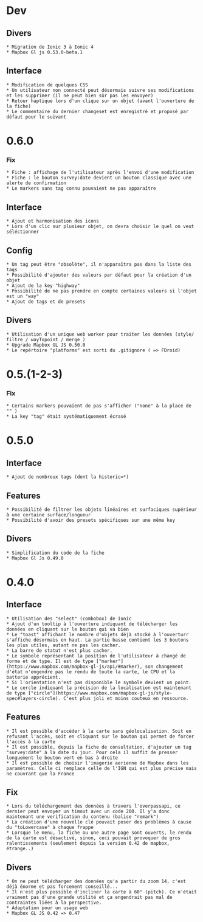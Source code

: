 # Dev
## Divers
    * Migration de Ionic 3 à Ionic 4
    * Mapbox Gl js 0.53.0-beta.1
    

## Interface
    * Modification de quelques CSS
    * Un utilisateur non connecté peut désormais suivre ses modifications et les supprimer (il ne peut bien sûr pas les envoyer)
    * Retour haptique lors d'un clique sur un objet (avant l'ouverture de la fiche)
    * Le commentaire du dernier changeset est enregistré et proposé par défaut pour le suivant


# 0.6.0
### Fix
    * Fiche : affichage de l'utilisateur après l'envoi d'une modification
    * Fiche : le bouton survey:date devient un bouton classique avec une alerte de confirmation
    * Le markers sans tag connu pouvaient ne pas apparaître

## Interface
    * Ajout et harmonisation des icons
    * Lors d'un clic sur plusieur objet, on devra choisir le quel on veut séléctionner

## Config
    * Un tag peut être "obsolète", il n'apparaîtra pas dans la liste des tags
    * Possibilité d'ajouter des valeurs par défaut pour la création d'un objet
    * Ajout de la key "highway"
    * Possibilité de ne pas prendre en compte certaines valeurs si l'objet est un "way"
    * Ajout de tags et de presets

## Divers
    * Utilisation d'un unique web worker pour traiter les données (style/ filtre / wayTopoint / merge )
    * Upgrade Mapbox GL JS 0.50.0
    * Le repértoire "platforms" est sorti du .gitignore ( => FDroid)


# 0.5.(1-2-3)
### Fix
    * Certains markers pouvaient de pas s'afficher ("none" à la place de "" )
    * La key "tag" était systématiquement écrasé

# 0.5.0
## Interface
    * Ajout de nombreux tags (dont la historic=*)

## Features
    * Possibilité de filtrer les objets linéaires et surfaciques supérieur à une certaine surface/longueur
    * Possibilité d'avoir des presets spécifiques sur une même key

## Divers
    * Simplification du code de la fiche
    * Mapbox Gl Js 0.49.0

# 0.4.0

## Interface
    * Utilisation des "select" (combobox) de Ionic
    * Ajout d'un tooltip à l'ouverture indiquant de télécharger les données en cliquant sur le bouton qui va bien
    * Le "toast" affichant le nombre d'objets déjà stocké à l'ouverturr s'affiche désormais en haut. La partie basse contient les 3 boutons les plus utiles, autant ne pas les cacher.
    * La barre de statut n'est plus cacher.
    * Le symbole représentant la position de l'utilisateur à changé de forme et de type. Il est de type ["marker"](https://www.mapbox.com/mapbox-gl-js/api/#marker), son changement d'état n'engendre pas le rendu de toute la carte, le CPU et la batterie apprécient.
    * Si l'orientation n'est pas disponible le symbole devient un point.
    * Le cercle indiquant la précision de la localisation est maintenant de type ["circle"](https://www.mapbox.com/mapbox-gl-js/style-spec#layers-circle). C'est plus joli et moins couteux en ressource.

## Features
    * Il est possible d'accéder à la carte sans géolocalisation. Soit en refusant l'accès, soit en cliquant sur le bouton qui permet de forcer l'accès à la carte
    * Il est possible, depuis la fiche de consultation, d'ajouter un tag "survey:date" à la date du jour. Pour cela il suffit de presser longuement le bouton vert en bas à droite
    * Il est possible de choisir l'imagerie aerienne de Mapbox dans les paramètres. Celle ci remplace celle de l'IGN qui est plus précise mais ne couvrant que la France

## Fix
    * Lors du téléchargement des données à travers l'overpassapi, ce dernier peut envoyer un timout avec un code 200. Il y'a donc maintenant une verification du contenu (balise "remark")
    * La création d'une nouvelle clé pouvait poser des problèmes à cause du "toLowercase" à chaque frappe
    * Lorsque le menu, la fiche ou une autre page sont ouverts, le rendu de la carte est désactivé, sinon, ceci pouvait provoquer de gros ralentissements (seulement depuis la version 0.42 de mapbox, étrange..)

## Divers
    * On ne peut télécharger des données qu'a partir du zoom 14, c'est déjà énorme et pas forcement conseillé...
    * Il n'est plus possible d'incliner la carte à 60° (pitch). Ce n'était vraiment pas d'une grande utilité et ça engendrait pas mal de contraintes liées à la perspective.
    * Adaptation pour un usage web
    * Mapbox GL JS 0.42 => 0.47

    